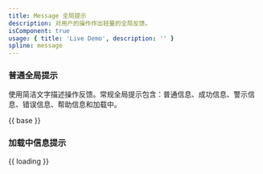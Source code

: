 ```yaml
---
title: Message 全局提示
description: 对用户的操作作出轻量的全局反馈。
isComponent: true
usage: { title: 'Live Demo', description: '' }
spline: message
---
```


### 普通全局提示

使用简洁文字描述操作反馈。常规全局提示包含：普通信息、成功信息、警示信息、错误信息、帮助信息和加载中。

{{ base }}

### 加载中信息提示

{{ loading }}


